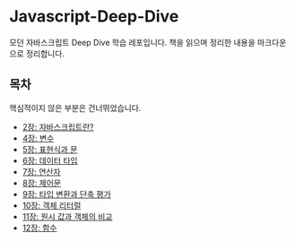 # Javascript-Deep-Dive
모던 자바스크립트 Deep Dive 학습 레포입니다. 책을 읽으며 정리한 내용을 마크다운으로 정리합니다.

## 목차

핵심적이지 않은 부분은 건너뛰었습니다.

- [2장: 자바스크립트란?](./docs/2.md)
- [4장: 변수](./docs/4.md)
- [5장: 표현식과 문](./docs/5.md)
- [6장: 데이터 타입](./docs/6.md)
- [7장: 연산자](./docs/7.md)
- [8장: 제어문](./docs/8.md)
- [9장: 타입 변환과 단축 평가](./docs/9.md)
- [10장: 객체 리터럴](./docs/10.md)
- [11장: 원시 값과 객체의 비교](./docs/11.md)
- [12장: 함수](./docs/12.md)
